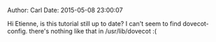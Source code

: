 Author: Carl
Date: 2015-05-08 23:00:07

Hi Etienne,
is this tutorial still up to date?
I can't seem to find dovecot-config. there's nothing like that in /usr/lib/dovecot  :(

